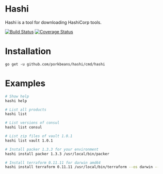 # Hashi

Hashi is a tool for downloading HashiCorp tools.

[![Build Status](https://travis-ci.org/porkbeans/hashi.svg?branch=master)](https://travis-ci.org/porkbeans/hashi)
[![Coverage Status](https://coveralls.io/repos/github/porkbeans/hashi/badge.svg?branch=master)](https://coveralls.io/github/porkbeans/hashi?branch=master)

# Installation

`go get -u github.com/porkbeans/hashi/cmd/hashi`

# Examples

```bash
# Show help
hashi help

# List all products
hashi list

# List versions of consul
hashi list consul

# List zip files of vault 1.0.1
hashi list vault 1.0.1

# Install packer 1.3.3 for your environment
hashi install packer 1.3.3 /usr/local/bin/packer

# Install terraform 0.11.11 for darwin amd64
hashi install terraform 0.11.11 /usr/local/bin/terraform --os darwin --arch amd64
```
